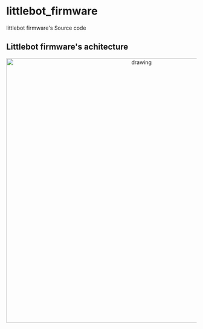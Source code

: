 # littlebot_firmware
littlebot firmware's Source code 


## Littlebot firmware's achitecture 

<p align="center">
<img src="arquitetura_tivac drawio](https://user-images.githubusercontent.com/37759765/208803635-f5062fb6-049e-4683-8b78-5aa077a76b0b.png" alt="drawing" width="700"/>
</p>
